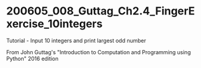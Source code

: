 # 200605_008_Guttag_Ch2.4_FingerExercise_10integers
Tutorial - Input 10 integers and print largest odd number

From John Guttag's "Introduction to Computation and Programming using Python" 2016 edition
